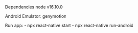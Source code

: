 Dependencies
  node v16.10.0
  
Android
  Emulator: genymotion

  Run app:
    - npx react-native start
    - npx react-native run-android